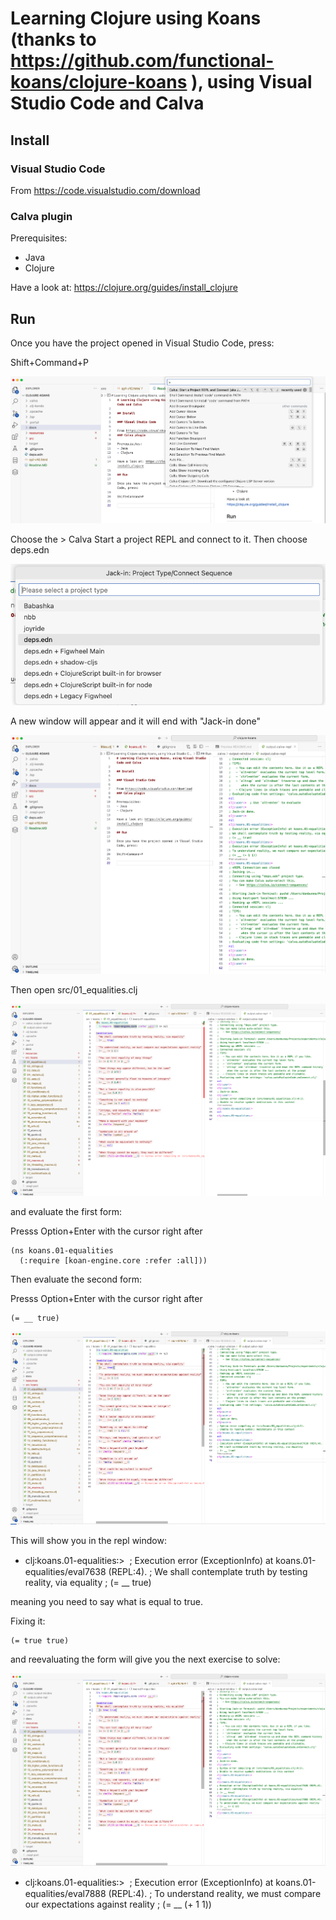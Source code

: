 # Learning Clojure using Koans (thanks to https://github.com/functional-koans/clojure-koans ), using Visual Studio Code and Calva

## Install

### Visual Studio Code

From https://code.visualstudio.com/download 
### Calva plugin

Prerequisites:
- Java
- Clojure 

Have a look at: https://clojure.org/guides/install_clojure

## Run

Once you have the project opened in Visual Studio Code, press:

Shift+Command+P

![alt text](docs/images/repl1.png)

Choose the > Calva Start a project REPL and connect to it. Then choose deps.edn

![alt text](docs/images/repl2.png)

A new window will appear and it will end with "Jack-in done"

![alt text](docs/images/repl3.png)

Then open src/01_equalities.clj

![alt text](docs/images/repl4.png)

and evaluate the first form:

Presss Option+Enter with the cursor right after

```
(ns koans.01-equalities
  (:require [koan-engine.core :refer :all]))
```

Then evaluate the second form:

Presss Option+Enter with the cursor right after

```
(= __ true)
```

![alt text](docs/images/repl5.png)

This will show you in the repl window:

- clj꞉koans.01-equalities꞉> 
; Execution error (ExceptionInfo) at koans.01-equalities/eval7638 (REPL:4).
; We shall contemplate truth by testing reality, via equality
; (= __ true)

meaning you need to say what is equal to true.

Fixing it:

```
(= true true)
```

and reevaluating the form will give you the next exercise to solve:

![alt text](docs/images/repl6.png)

- clj꞉koans.01-equalities꞉> 
; Execution error (ExceptionInfo) at koans.01-equalities/eval7888 (REPL:4).
; To understand reality, we must compare our expectations against reality
; (= __ (+ 1 1))



